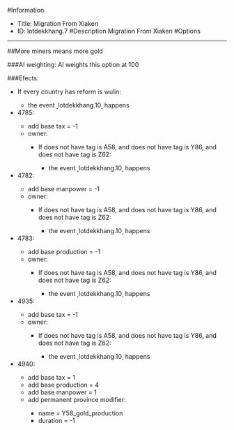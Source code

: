 #Information
 - Title: Migration From Xiaken
 - ID: lotdekkhang.7
#Description
Migration From Xiaken
#Options

___
##More miners means more gold

###AI weighting:
AI weights this option at 100


###Efects:<ul><li>If every country has reform is wulin:</li><ul><li>the event ˻lotdekkhang.10˼ happens</li></ul><li>4785:</li><ul><li>add base tax = -1</li><li>owner:</li><ul><li>If does not have tag is A58, and does not have tag is Y86, and does not have tag is Z62:</li><ul><li>the event ˻lotdekkhang.10˼ happens</li></ul></ul></ul><li>4782:</li><ul><li>add base manpower = -1</li><li>owner:</li><ul><li>If does not have tag is A58, and does not have tag is Y86, and does not have tag is Z62:</li><ul><li>the event ˻lotdekkhang.10˼ happens</li></ul></ul></ul><li>4783:</li><ul><li>add base production = -1</li><li>owner:</li><ul><li>If does not have tag is A58, and does not have tag is Y86, and does not have tag is Z62:</li><ul><li>the event ˻lotdekkhang.10˼ happens</li></ul></ul></ul><li>4935:</li><ul><li>add base tax = -1</li><li>owner:</li><ul><li>If does not have tag is A58, and does not have tag is Y86, and does not have tag is Z62:</li><ul><li>the event ˻lotdekkhang.10˼ happens</li></ul></ul></ul><li>4940:</li><ul><li>add base tax = 1</li><li>add base production = 4</li><li>add base manpower = 1</li><li>add permanent province modifier:</li><ul><li>name = Y58_gold_production</li><li>duration = -1</li></ul></ul></ul>
